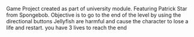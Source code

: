 Game Project created as part of university module. Featuring Patrick Star from Spongebob.
Objective is to go to the end of the level by using the directional buttons
Jellyfish are harmful and cause the character to lose a life and restart.
you have 3 lives to reach the end
